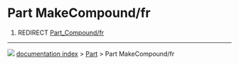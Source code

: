# Part MakeCompound/fr
1.  REDIRECT [Part_Compound/fr](Part_Compound/fr.md)



---
![](images/Right_arrow.png) [documentation index](../README.md) > [Part](Part_Workbench.md) > Part MakeCompound/fr
